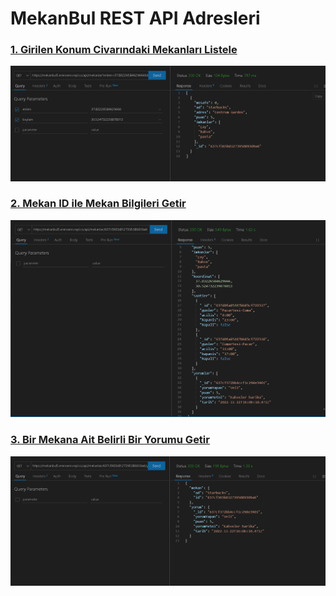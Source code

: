 # MekanBul REST API Adresleri

### [1. Girilen Konum Civarındaki Mekanları Listele](https://mekanbul5.erensenn.repl.co/api/mekanlar?enlem=37.83226584629666&boylam=30.524732239878013)
![1](./resimler/koordinat.png)

### [2. Mekan ID ile Mekan Bilgileri Getir](https://mekanbul5.erensenn.repl.co/api/mekanlar/637cf365b8127395089309a6)
![2](./resimler/mekanlar.png)

### [3. Bir Mekana Ait Belirli Bir Yorumu Getir](https://mekanbul5.erensenn.repl.co/api/mekanlar/637cf365b8127395089309a6/yorumlar/637cf372bb4ccf1c298e3901)
![3](./resimler/yorumlar.png)
